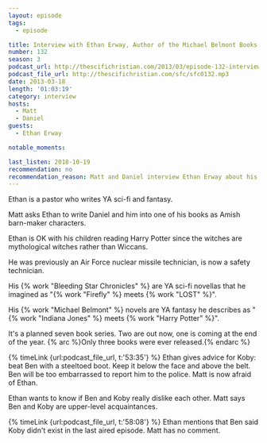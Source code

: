 ```yaml
---
layout: episode
tags:
  - episode

title: Interview with Ethan Erway, Author of the Michael Belmont Books
number: 132
season: 3
podcast_url: http://thescifichristian.com/2013/03/episode-132-interview-with-ethan-erway-author-of-the-michael-belmont-books/
podcast_file_url: http://thescifichristian.com/sfc/sfc0132.mp3
date: 2013-03-18
length: '01:03:19'
category: interview
hosts:
  - Matt
  - Daniel
guests:
  - Ethan Erway

notable_moments:

last_listen: 2018-10-19
recommendation: no
recommendation_reason: Matt and Daniel interview Ethan Erway about his books, of which Daniel is a big fan.
---
```

Ethan is a pastor who writes YA sci-fi and fantasy.

Matt asks Ethan to write Daniel and him into one of his books as Amish barn-maker characters.

Ethan is OK with his children reading Harry Potter since the witches are mythological witches rather than Wiccans.

He was previously an Air Force nuclear missile technician, is now a safety technician.

His {% work "Bleeding Star Chronicles" %} are YA sci-fi novellas that he imagined as "{% work "Firefly" %} meets {% work "LOST" %}".

His {% work "Michael Belmont" %} novels are YA fantasy he describes as "{% work "Indiana Jones" %} meets {% work "Harry Potter" %}". 

It's a planned seven book series. Two are out now, one is coming at the end of the year. {% arc %}Only three books were ever released.{% endarc %}

{% timeLink {url:podcast_file_url, t:'53:35'} %} Ethan gives advice for Koby: beat Ben with a steeltoed boot. Keep it below the face and above the belt. Ben will be too embarrassed to report him to the police. Matt is now afraid of Ethan. 

Ethan wants to know if Ben and Koby really dislike each other. Matt says Ben and Koby are upper-level acquaintances.

{% timeLink {url:podcast_file_url, t:'58:08'} %} Ethan mentions that Ben said Koby didn't exist in the last aired episode. Matt has no comment.